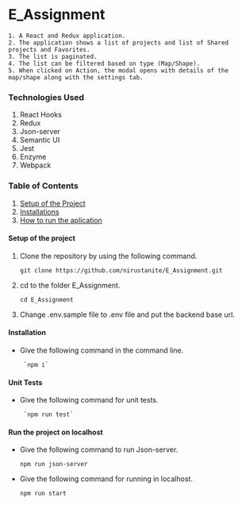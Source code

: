 # E_Assignment
    1. A React and Redux application. 
    2. The application shows a list of projects and list of Shared projects and Favorites. 
    3. The list is paginated. 
    4. The list can be filtered based on type (Map/Shape). 
    5. When clicked on Action, the modal opens with details of the map/shape along with the settings tab.

### Technologies Used
   1. React Hooks
   2. Redux
   3. Json-server
   4. Semantic UI
   5. Jest
   6. Enzyme
   7. Webpack

### Table of Contents
1. [Setup of the Project](#setup)
2. [Installations](#installations)
3. [How to run the aplication](#run)

<a name="setup"></a>
#### Setup of the project

1. Clone the repository by using the following command.
      
      `git clone https://github.com/nirustanite/E_Assignment.git`
      
2. cd to the folder E_Assignment.

      `cd E_Assignment`

3. Change .env.sample file to .env file and put the backend base url.

<a name="installations"></a>
#### Installation

- Give the following command in the command line.

       `npm i`
 
<a name="run"></a>
#### Unit Tests

- Give the following command for unit tests.

       `npm run test` 
       
 #### Run the project on localhost

 - Give the following command to run Json-server.

    `npm run json-server`
 
 - Give the following command for running in localhost.
 
    `npm run start`
        
 
